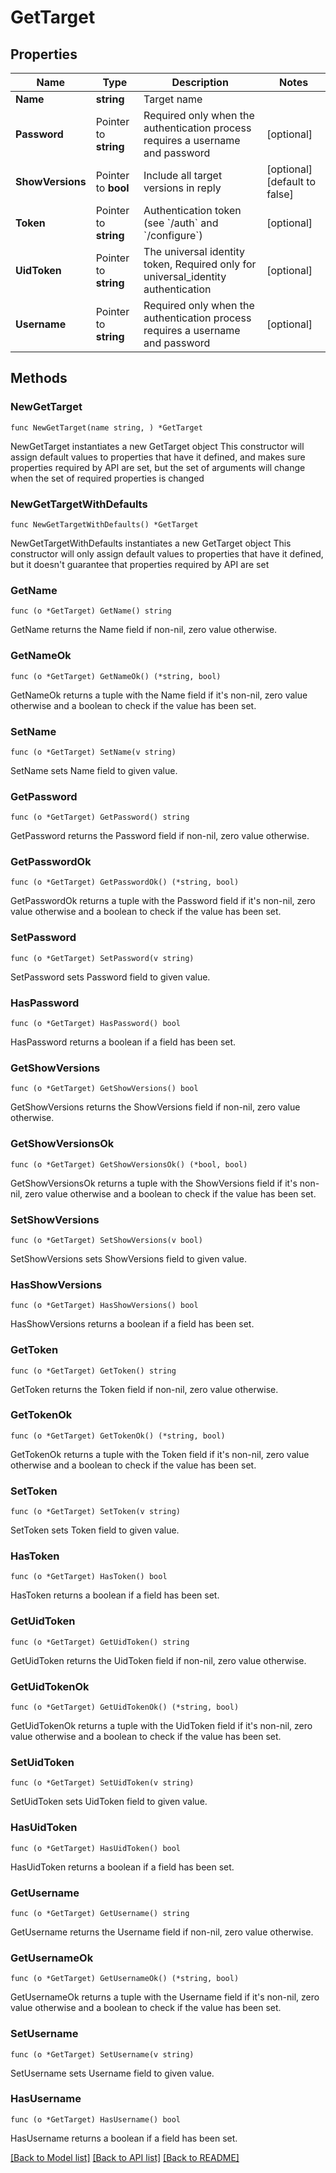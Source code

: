# GetTarget

## Properties

Name | Type | Description | Notes
------------ | ------------- | ------------- | -------------
**Name** | **string** | Target name | 
**Password** | Pointer to **string** | Required only when the authentication process requires a username and password | [optional] 
**ShowVersions** | Pointer to **bool** | Include all target versions in reply | [optional] [default to false]
**Token** | Pointer to **string** | Authentication token (see &#x60;/auth&#x60; and &#x60;/configure&#x60;) | [optional] 
**UidToken** | Pointer to **string** | The universal identity token, Required only for universal_identity authentication | [optional] 
**Username** | Pointer to **string** | Required only when the authentication process requires a username and password | [optional] 

## Methods

### NewGetTarget

`func NewGetTarget(name string, ) *GetTarget`

NewGetTarget instantiates a new GetTarget object
This constructor will assign default values to properties that have it defined,
and makes sure properties required by API are set, but the set of arguments
will change when the set of required properties is changed

### NewGetTargetWithDefaults

`func NewGetTargetWithDefaults() *GetTarget`

NewGetTargetWithDefaults instantiates a new GetTarget object
This constructor will only assign default values to properties that have it defined,
but it doesn't guarantee that properties required by API are set

### GetName

`func (o *GetTarget) GetName() string`

GetName returns the Name field if non-nil, zero value otherwise.

### GetNameOk

`func (o *GetTarget) GetNameOk() (*string, bool)`

GetNameOk returns a tuple with the Name field if it's non-nil, zero value otherwise
and a boolean to check if the value has been set.

### SetName

`func (o *GetTarget) SetName(v string)`

SetName sets Name field to given value.


### GetPassword

`func (o *GetTarget) GetPassword() string`

GetPassword returns the Password field if non-nil, zero value otherwise.

### GetPasswordOk

`func (o *GetTarget) GetPasswordOk() (*string, bool)`

GetPasswordOk returns a tuple with the Password field if it's non-nil, zero value otherwise
and a boolean to check if the value has been set.

### SetPassword

`func (o *GetTarget) SetPassword(v string)`

SetPassword sets Password field to given value.

### HasPassword

`func (o *GetTarget) HasPassword() bool`

HasPassword returns a boolean if a field has been set.

### GetShowVersions

`func (o *GetTarget) GetShowVersions() bool`

GetShowVersions returns the ShowVersions field if non-nil, zero value otherwise.

### GetShowVersionsOk

`func (o *GetTarget) GetShowVersionsOk() (*bool, bool)`

GetShowVersionsOk returns a tuple with the ShowVersions field if it's non-nil, zero value otherwise
and a boolean to check if the value has been set.

### SetShowVersions

`func (o *GetTarget) SetShowVersions(v bool)`

SetShowVersions sets ShowVersions field to given value.

### HasShowVersions

`func (o *GetTarget) HasShowVersions() bool`

HasShowVersions returns a boolean if a field has been set.

### GetToken

`func (o *GetTarget) GetToken() string`

GetToken returns the Token field if non-nil, zero value otherwise.

### GetTokenOk

`func (o *GetTarget) GetTokenOk() (*string, bool)`

GetTokenOk returns a tuple with the Token field if it's non-nil, zero value otherwise
and a boolean to check if the value has been set.

### SetToken

`func (o *GetTarget) SetToken(v string)`

SetToken sets Token field to given value.

### HasToken

`func (o *GetTarget) HasToken() bool`

HasToken returns a boolean if a field has been set.

### GetUidToken

`func (o *GetTarget) GetUidToken() string`

GetUidToken returns the UidToken field if non-nil, zero value otherwise.

### GetUidTokenOk

`func (o *GetTarget) GetUidTokenOk() (*string, bool)`

GetUidTokenOk returns a tuple with the UidToken field if it's non-nil, zero value otherwise
and a boolean to check if the value has been set.

### SetUidToken

`func (o *GetTarget) SetUidToken(v string)`

SetUidToken sets UidToken field to given value.

### HasUidToken

`func (o *GetTarget) HasUidToken() bool`

HasUidToken returns a boolean if a field has been set.

### GetUsername

`func (o *GetTarget) GetUsername() string`

GetUsername returns the Username field if non-nil, zero value otherwise.

### GetUsernameOk

`func (o *GetTarget) GetUsernameOk() (*string, bool)`

GetUsernameOk returns a tuple with the Username field if it's non-nil, zero value otherwise
and a boolean to check if the value has been set.

### SetUsername

`func (o *GetTarget) SetUsername(v string)`

SetUsername sets Username field to given value.

### HasUsername

`func (o *GetTarget) HasUsername() bool`

HasUsername returns a boolean if a field has been set.


[[Back to Model list]](../README.md#documentation-for-models) [[Back to API list]](../README.md#documentation-for-api-endpoints) [[Back to README]](../README.md)


